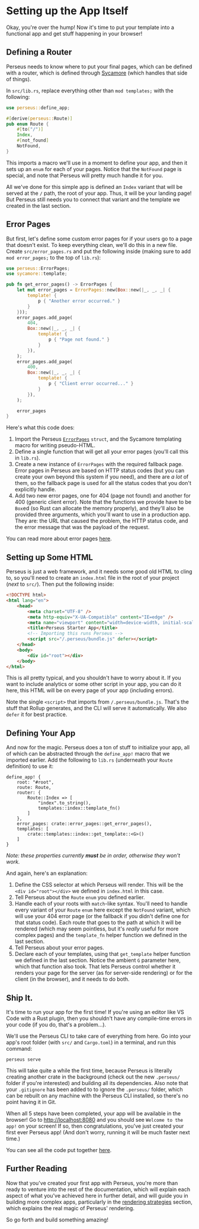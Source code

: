 # Setting up the App Itself

Okay, you're over the hump! Now it's time to put your template into a functional app and get stuff happening in your browser!

## Defining a Router

Perseus needs to know where to put your final pages, which can be defined with a router, which is defined through [Sycamore](https://github.com/sycamore-rs/sycamore) (which handles that side of things).

In `src/lib.rs`, replace everything other than `mod templates;` with the following:

```rust
use perseus::define_app;

#[derive(perseus::Route)]
pub enum Route {
    #[to("/")]
    Index,
    #[not_found]
    NotFound,
}
```

This imports a macro we'll use in a moment to define your app, and then it sets up an `enum` for each of your pages. Notice that the `NotFound` page is special, and note that Perseus will pretty much handle it for you.

All we've done for this simple app is defined an `Index` variant that will be served at the `/` path, the root of your app. Thus, it will be your landing page! But Perseus still needs you to connect that variant and the template we created in the last section.

## Error Pages

But first, let's define some custom error pages for if your users go to a page that doesn't exist. To keep everything clean, we'll do this in a new file. Create `src/error_pages.rs` and put the following inside (making sure to add `mod error_pages;` to the top of `lib.rs`):

```rust
use perseus::ErrorPages;
use sycamore::template;

pub fn get_error_pages() -> ErrorPages {
    let mut error_pages = ErrorPages::new(Box::new(|_, _, _| {
        template! {
            p { "Another error occurred." }
        }
    }));
    error_pages.add_page(
        404,
        Box::new(|_, _, _| {
            template! {
                p { "Page not found." }
            }
        }),
    );
    error_pages.add_page(
        400,
        Box::new(|_, _, _| {
            template! {
                p { "Client error occurred..." }
            }
        }),
    );

    error_pages
}
```

Here's what this code does:

1. Import the Perseus [`ErrorPages`](https://docs.rs/perseus/0.1.2/perseus/shell/struct.ErrorPages.html) `struct`, and the Sycamore templating macro for writing pseudo-HTML.
2. Define a single function that will get all your error pages (you'll call this in `lib.rs`).
3. Create a new instance of `ErrorPages` with the required fallback page. Error pages in Perseus are based on HTTP status codes (but you can create your own beyond this system if you need), and there are *a lot* of them, so the fallback page is used for all the status codes that you don't explicitly handle.
4. Add two new error pages, one for 404 (page not found) and another for 400 (generic client error). Note that the functions we provide have to be `Box`ed (so Rust can allocate the memory properly), and they'll also be provided three arguments, which you'll want to use in a production app. They are: the URL that caused the problem, the HTTP status code, and the error message that was the payload of the request.

You can read more about error pages [here](https://arctic-hen7.github.io/perseus/error_pages.html).

## Setting up Some HTML

Perseus is just a web framework, and it needs some good old HTML to cling to, so you'll need to create an `index.html` file in the root of your project (*next* to `src/`). Then put the following inside:

```html
<!DOCTYPE html>
<html lang="en">
    <head>
        <meta charset="UTF-8" />
        <meta http-equiv="X-UA-Compatible" content="IE=edge" />
        <meta name="viewport" content="width=device-width, initial-scale=1.0" />
        <title>Perseus Starter App</title>
        <!-- Importing this runs Perseus -->
        <script src="/.perseus/bundle.js" defer></script>
    </head>
    <body>
        <div id="root"></div>
    </body>
</html>
```

This is all pretty typical, and you shouldn't have to worry about it. If you want to include analytics or some other script in your app, you can do it here, this HTML will be on every page of your app (including errors).

Note the single `<script>` that imports from `/.perseus/bundle.js`. That's the stuff that Rollup generates, and the CLI will serve it automatically. We also `defer` it for best practice.

## Defining Your App

And now for the magic. Perseus does a ton of stuff to initialize your app, all of which can be abstracted through the `define_app!` macro that we imported earlier. Add the following to `lib.rs` (underneath your `Route` definition) to use it:

```rust,no_run,no_playground
define_app! {
    root: "#root",
    route: Route,
    router: {
        Route::Index => [
            "index".to_string(),
            templates::index::template_fn()
        ]
    },
    error_pages: crate::error_pages::get_error_pages(),
    templates: [
        crate::templates::index::get_template::<G>()
    ]
}
```

*Note: these properties currently **must** be in order, otherwise they won't work.*

And again, here's an explanation:

1. Define the CSS selector at which Perseus will render. This will be the `<div id="root"></div>` we defined in `index.html` in this case.
2. Tell Perseus about the `Route` `enum` you defined earlier.
3. Handle each of your roots with `match`-like syntax. You'll need to handle every variant of your `Route` `enum` here except the `NotFound` variant, which will use your 404 error page (or the fallback if you didn't define one for that status code). Each route that goes to the path at which it will be rendered (which may seem pointless, but it's *really* useful for more complex pages) and the `template_fn` helper function we defined in the last section.
4. Tell Perseus about your error pages.
5. Declare each of your templates, using that `get_template` helper function we defined in the last section. Notice the ambient `G` parameter here, which that function also took. That lets Perseus control whether it renders your page for the server (as for server-side rendering) or for the client (in the browser), and it needs to do both.

## Ship It.

It's time to run your app for the first time! If you're using an editor like VS Code with a Rust plugin, then you shouldn't have any compile-time errors in your code (if you do, that's a problem...).

We'll use the Perseus CLI to take care of everything from here. Go into your app's root folder (with `src/` and `Cargo.toml`) in a terminal, and run this command:

```
perseus serve
```

This will take quite a while the first time, because Perseus is literally creating another crate in the background (check out the new `.perseus/` folder if you're interested) and building all its dependencies. Also note that your `.gitignore` has been added to to ignore the `.perseus/` folder, which can be rebuilt on any machine with the Perseus CLI installed, so there's no point having it in Git.

When all 5 steps have been completed, your app will be available in the browser! Go to <http://localhost:8080> and you should see `Welcome to the app!` on your screen! If so, then congratulations, you've just created your first ever Perseus app! (And don't worry, running it will be much faster next time.)

You can see all the code put together [here](https://github.com/arctic-hen7/perseus-starter-app).

## Further Reading

Now that you've created your first app with Perseus, you're more than ready to venture into the rest of the documentation, which will explain each aspect of what you've achieved here in further detail, and will guide you in building more complex apps, particularly in the [rendering strategies](https://arctic-hen7.github.io/perseus/strategies/intro.html) section, which explains the real magic of Perseus' rendering.

So go forth and build something amazing!

